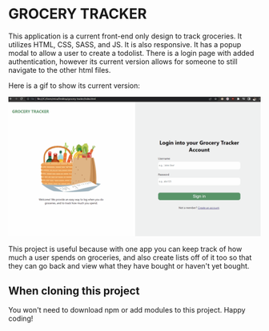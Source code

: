 # GROCERY TRACKER 

This application is a current front-end only design to track groceries. It utilizes HTML, CSS, SASS, and JS. It is also responsive. It has a popup modal to allow a user to create a todolist. There is a login page with added authentication, however its current version allows for someone to still navigate to the other html files. 

Here is a gif to show its current version: 

![](https://github.com/guadae/grocery-tracker/blob/main/includes/img/grocery-tracker-v1.gif)


This project is useful because with one app you can keep track of how much a user spends on groceries, and also create lists off of it too so that they can go back and view what they have bought or haven't yet bought. 

## When cloning this project

You won't need to download npm or add modules to this project. Happy coding! 
